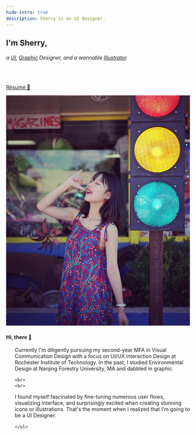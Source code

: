 ```yaml
---
hide-intro: true
description: Sherry is an UI designer.
---
```

## I'm Sherry, 
###### a [UI](/ui), [Graphic](/visual) Designer, and a wannable [Illustrator](/illustration).

<!--#### <a class="follow" target="_blank" href="/attach/resume.pdf"> Résumé 📮 </a>-->

 <br>
 
<a class="follow" target="_blank" href="/attach/resume.pdf"> Résumé 📮 </a>

<div class="row fit">
  <div class="col-sm-6 col-xs-12">
    <!-- first column starts from here -->
    <img src="/images/about/portrait.jpg"/>
    <!-- first column ends here -->
  </div>
  <div class="col-sm-6 col-xs-12">
    <!-- second column starts from here -->
    <h4>Hi, there 👋</h4>
    <ul>
    Currently I'm diligently pursuing my second-year MFA in Visual Communication Design with a focus on UI/UX interaction Design at Rochester Institute of Technology. In the past, I studied Environmental Design at Nanjing Forestry University, MA and dabbled in graphic.
    
    <br>
    <br>
I found myself fascinated by fine-tuning numerous user flows, visualizing interface, and surprisingly excited when creating stunning icons or illustrations. That's the moment when I realized that I'm going to be a UI Designer.
       
    


    </ul>
    
   



